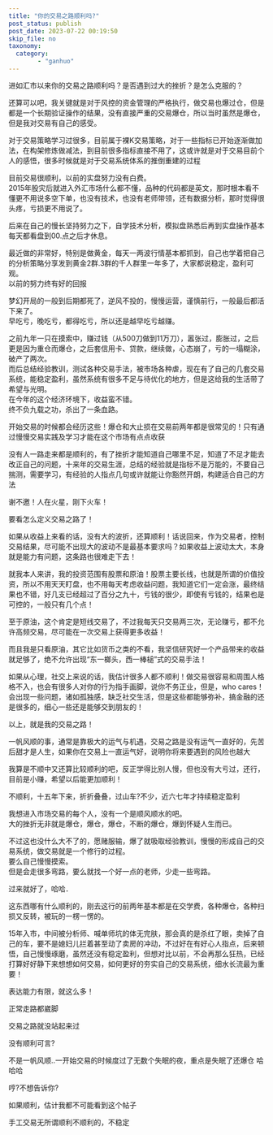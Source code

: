 ```yaml
---
title: "你的交易之路顺利吗?"
post_status: publish
post_date: 2023-07-22 00:19:50
skip_file: no
taxonomy:
  category:
        - "ganhuo"
---
```


进如汇市以来你的交易之路顺利吗？是否遇到过大的挫折？是怎么克服的？

还算可以吧，我关键就是对于风控的资金管理的严格执行，做交易也爆过仓，但是都是一个长期验证操作的结果，没有直接严重的交易爆仓，所以当时虽然是爆仓，但是我对交易有自己的感受。

对于交易策略学习过很多，目前属于裸K交易策略，对于一些指标已开始逐渐做加法，在构架修炼做减法，到目前很多指标直接不用了，这或许就是对于交易目前个人的感悟，很多时候就是对于交易系统体系的推倒重建的过程

目前交易很顺利，以前的实盘努力没有白费。  
2015年股灾后就进入外汇市场什么都不懂，品种的代码都是英文，那时根本看不懂更不用说多空下单，也没有技术，也没有老师带领，还有数据分析，那时觉得很头疼，亏损更不用说了。

后来在自己的慢长坚持努力之下，自学技术分析，模拟盘熟悉后再到实盘操作基本每天都看盘到00.点之后才休息。

最近做的非常好，特别是做黄金，每天一两波行情基本都抓到，自己也学着把自己的分析策略分享发到黄金2群.3群的千人群里一年多了，大家都说稳定，盈利可观。  
以前的努力终有好的回报

梦幻开局的一般到后期都死了，逆风不投的，慢慢运营，谨慎前行，一般最后都活下来了。  
早吃亏，晚吃亏，都得吃亏，所以还是越早吃亏越赚。

之前九年一只在摸索中，赚过钱（从500刀做到11万刀），嚣张过，膨胀过，之后更是因为重仓而爆仓，之后套信用卡、贷款，继续做，心态崩了，亏的一塌糊涂，破产了两次。  
而后总结经验教训，测试各种交易手法，被市场各种虐，现在有了自己的几套交易系统，能稳定盈利，虽然系统有很多不足与待优化的地方，但是这给我的生活带了希望与光明。  
在今年的这个经济环境下，收益蛮不错。  
终不负九载之功，杀出了一条血路。

开始交易的时候都会经历这些！爆仓和大止损在交易前两年都是很常见的！只有通过慢慢交易实践及学习才能在这个市场有点点收获

没有人一路走来都是顺利的，有了挫折才能知道自己哪里不足，知道了不足才能去改正自己的问题，十来年的交易生涯，总结的经验就是指标不是万能的，不要自己揣测，需要学习，有经验的人指点几句或许就能让你豁然开朗，构建适合自己的方法

谢不邀！人在火星，刚下火车！

要看怎么定义交易之路了！

如果从收益上来看的话，没有大的波折，还算顺利！话说回来，作为交易者，控制交易结果，尽可能不出现大的波动不是最基本要求吗？如果收益上波动太大，本身就是能力有问题，这条路也很难走下去！

就我本人来讲，我的投资范围有股票和原油！股票主要长线，也就是所谓的价值投资，所以不用天天盯盘，也不用每天考虑收益问题，我知道它们一定会涨，最终结果也不错，好几支已经超过了百分之九十，亏钱的很少，即使有亏钱的，结果也是可控的，一般只有几个点！

至于原油，这个肯定是短线交易了，不过我每天只交易两三次，无论赚亏，都不允许高频交易，尽可能在一次交易上获得更多收益！

而且我是只看原油，其它比如货币之类的不看，我坚信研究好一个产品带来的收益就足够了，绝不允许出现“东一榔头，西一棒槌”式的交易手法！

如果从心理，社交上来说的话，我估计很多人都不顺利！做交易很容易和周围人格格不入，也会有很多人对你的行为指手画脚，说你不务正业，但是，who cares！会出现一些问题，诸如孤独感，缺乏社交生活，但是这些都能够弥补，搞金融的还是很多的，细心一些还是能够交到朋友的！

以上，就是我的交易之路！

一帆风顺的事，通常是靠极大的运气与机遇，交易之路是没有运气一直好的，先苦后甜才是人生，如果你在交易上一直运气好，说明你将来要遇到的风险也越大

我算是不顺中又还算比较顺利的吧，反正学得比别人慢，但也没有大亏过，还行，目前是小赚，希望以后能更加顺利！

不顺利，十五年下来，折折叠叠，过山车?不少，近六七年才持续稳定盈利

我想进入市场交易的每个人，没有一个是顺风顺水的吧。  
大的挫折无非就是爆仓，爆仓，爆仓，不断的爆仓，爆到怀疑人生而已。

不过这也没什么大不了的，愿赌服输，爆了就吸取经验教训，慢慢的形成自己的交易系统，做交易就是一个修行的过程。  
要么自己慢慢摸索。  
但是会走很多弯路，要么就找一个好一点的老师，少走一些弯路。

过来就好了，哈哈．

这东西哪有什么顺利的，刚去这行的前两年基本都是在交学费，各种爆仓，各种扫损又反转，被玩的一楞一愣的。

15年入市，中间被分析师、喊单师坑的体无完肤，那会真的是杀红了眼，卖掉了自己的车，要不是媳妇儿拦着甚至动了卖房的冲动，不过好在有好心人指点，后来顿悟，自己慢慢琢磨，虽然还没有稳定盈利，但想对比以前，不会再那么狂热，已经打算好好静下来想想如何交易，如何更好的夯实自己的交易系统，细水长流最为重要！

表达能力有限，就这么多！

正常走路都崴脚

交易之路就没站起来过

没有顺利可言?

不是一帆风顺..一开始交易的时候度过了无数个失眠的夜，重点是失眠了还爆仓 哈哈哈

哼?不想告诉你?

如果顺利，估计我都不可能看到这个帖子

手工交易无所谓顺利不顺利的，不稳定
